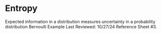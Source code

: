 # Entropy
Expected information in a distribution
measures uncertainty in a probability distribution
Bernoulli Example
Last Reviewed: 10/27/24
Reference Sheet #3.